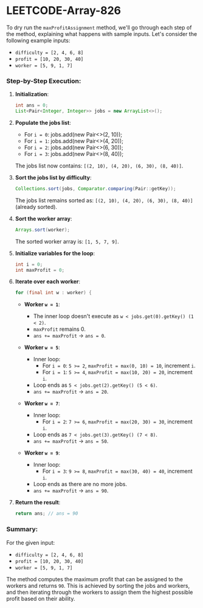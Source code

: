 # LEETCODE-Array-826
To dry run the `maxProfitAssignment` method, we'll go through each step of the method, explaining what happens with sample inputs. Let's consider the following example inputs:

- `difficulty = [2, 4, 6, 8]`
- `profit = [10, 20, 30, 40]`
- `worker = [5, 9, 1, 7]`

### Step-by-Step Execution:

1. **Initialization**:
   ```java
   int ans = 0;
   List<Pair<Integer, Integer>> jobs = new ArrayList<>();
   ```

2. **Populate the jobs list**:
   - For `i = 0`: jobs.add(new Pair<>(2, 10));
   - For `i = 1`: jobs.add(new Pair<>(4, 20));
   - For `i = 2`: jobs.add(new Pair<>(6, 30));
   - For `i = 3`: jobs.add(new Pair<>(8, 40));
   
   The jobs list now contains: `[(2, 10), (4, 20), (6, 30), (8, 40)]`.

3. **Sort the jobs list by difficulty**:
   ```java
   Collections.sort(jobs, Comparator.comparing(Pair::getKey));
   ```
   The jobs list remains sorted as: `[(2, 10), (4, 20), (6, 30), (8, 40)]` (already sorted).

4. **Sort the worker array**:
   ```java
   Arrays.sort(worker);
   ```
   The sorted worker array is: `[1, 5, 7, 9]`.

5. **Initialize variables for the loop**:
   ```java
   int i = 0;
   int maxProfit = 0;
   ```

6. **Iterate over each worker**:
   ```java
   for (final int w : worker) {
   ```

   - **Worker `w = 1`**:
     - The inner loop doesn't execute as `w < jobs.get(0).getKey() (1 < 2)`.
     - `maxProfit` remains 0.
     - `ans += maxProfit` -> `ans = 0`.

   - **Worker `w = 5`**:
     - Inner loop:
       - For `i = 0`: `5 >= 2`, `maxProfit = max(0, 10) = 10`, increment `i`.
       - For `i = 1`: `5 >= 4`, `maxProfit = max(10, 20) = 20`, increment `i`.
     - Loop ends as `5 < jobs.get(2).getKey() (5 < 6)`.
     - `ans += maxProfit` -> `ans = 20`.

   - **Worker `w = 7`**:
     - Inner loop:
       - For `i = 2`: `7 >= 6`, `maxProfit = max(20, 30) = 30`, increment `i`.
     - Loop ends as `7 < jobs.get(3).getKey() (7 < 8)`.
     - `ans += maxProfit` -> `ans = 50`.

   - **Worker `w = 9`**:
     - Inner loop:
       - For `i = 3`: `9 >= 8`, `maxProfit = max(30, 40) = 40`, increment `i`.
     - Loop ends as there are no more jobs.
     - `ans += maxProfit` -> `ans = 90`.

7. **Return the result**:
   ```java
   return ans; // ans = 90
   ```

### Summary:

For the given input:

- `difficulty = [2, 4, 6, 8]`
- `profit = [10, 20, 30, 40]`
- `worker = [5, 9, 1, 7]`

The method computes the maximum profit that can be assigned to the workers and returns `90`. This is achieved by sorting the jobs and workers, and then iterating through the workers to assign them the highest possible profit based on their ability.
